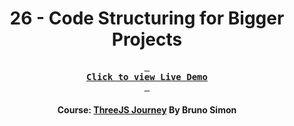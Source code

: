 <div align="center">

# 26 - Code Structuring for Bigger Projects

**[<kbd> <br> **Click to view Live Demo** <br> </kbd>][demo]**

#### Course: [ThreeJS Journey][course] By Bruno Simon

</div>

<!-----------------------------------{ Links }---------------------------------->

[demo]: https://code-structuring-for-bigger-projects-threejs-journey.vercel.app
[course]: https://threejs-journey.com
